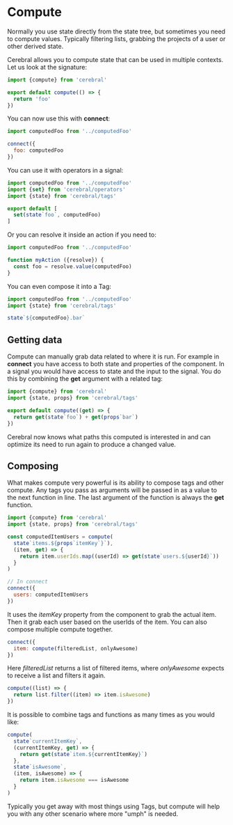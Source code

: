 # Compute
Normally you use state directly from the state tree, but sometimes you need to compute values. Typically filtering lists, grabbing the projects of a user or other derived state.

Cerebral allows you to compute state that can be used in multiple contexts. Let us look at the signature:

```js
import {compute} from 'cerebral'

export default compute(() => {
  return 'foo'
})
```

You can now use this with **connect**:

```js
import computedFoo from '../computedFoo'

connect({
  foo: computedFoo
})
```

You can use it with operators in a signal:

```js
import computedFoo from '../computedFoo'
import {set} from 'cerebral/operators'
import {state} from 'cerebral/tags'

export default [
  set(state`foo`, computedFoo)
]
```

Or you can resolve it inside an action if you need to:

```js
import computedFoo from '../computedFoo'

function myAction ({resolve}) {
  const foo = resolve.value(computedFoo)
}
```

You can even compose it into a Tag:

```js
import computedFoo from '../computedFoo'
import {state} from 'cerebral/tags'

state`${computedFoo}.bar`
```

## Getting data
Compute can manually grab data related to where it is run. For example in **connect** you have access to both state and properties of the component. In a signal you would have access to state and the input to the signal. You do this by combining the **get** argument with a related tag:

```js
import {compute} from 'cerebral'
import {state, props} from 'cerebral/tags'

export default compute((get) => {
  return get(state`foo`) + get(props`bar`)
})
```

Cerebral now knows what paths this computed is interested in and can optimize its need to run again to produce a changed value.

## Composing
What makes compute very powerful is its ability to compose tags and other compute. Any tags you pass as arguments will be passed in as a value to the next function in line. The last argument of the function is always the **get** function.

```js
import {compute} from 'cerebral'
import {state, props} from 'cerebral/tags'

const computedItemUsers = compute(
  state`items.${props`itemKey`}`),
  (item, get) => {
    return item.userIds.map((userId) => get(state`users.${userId}`))
  }
)

// In connect
connect({
  users: computedItemUsers
})
```

It uses the *itemKey* property from the component to grab the actual item. Then it grab each user based on the userIds of the item. You can also compose multiple compute together.

```js
connect({
  item: compute(filteredList, onlyAwesome)
})
```

Here *filteredList* returns a list of filtered items, where *onlyAwesome* expects to receive a list and filters it again.

```js
compute((list) => {
  return list.filter((item) => item.isAwesome)
})
```

It is possible to combine tags and functions as many times as you would like:

```js
compute(
  state`currentItemKey`,
  (currentItemKey, get) => {
    return get(state`item.${currentItemKey}`)
  },
  state`isAwesome`,
  (item, isAwesome) => {
    return item.isAwesome === isAwesome
  }
)
```

Typically you get away with most things using Tags, but compute will help you with any other scenario where more "umph" is needed.
